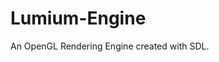 # Lumium-Engine
An OpenGL Rendering Engine created with SDL.

[logo]: https://travis-ci.org/LumiumEngine/Lumium-Engine.svg?branch=master "Travis-CI build status"